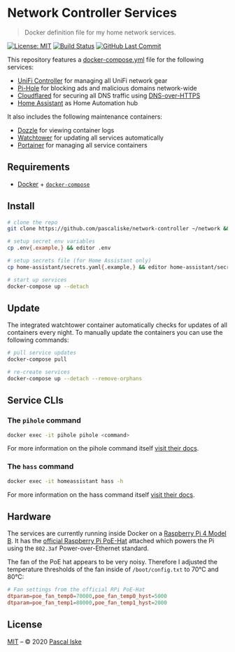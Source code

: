 # Network Controller Services

> Docker definition file for my home network services.

[![License: MIT](https://img.shields.io/badge/License-MIT-blue.svg?style=flat-square)](https://opensource.org/licenses/MIT) [![Build Status](https://img.shields.io/travis/com/pascaliske/network-controller/master?style=flat-square)](https://travis-ci.com/github/pascaliske/network-controller) [![GitHub Last Commit](https://img.shields.io/github/last-commit/pascaliske/network-controller?style=flat-square)](https://github.com/pascaliske/network-controller)

This repository features a [docker-compose.yml](docker-compose.yml) file for the following services:

- [UniFi Controller](https://www.ui.com/software/) for managing all UniFi network gear
- [Pi-Hole](https://pi-hole.net) for blocking ads and malicious domains network-wide
- [Cloudflared](https://github.com/cloudflare/cloudflared) for securing all DNS traffic using [DNS-over-HTTPS](https://en.m.wikipedia.org/wiki/DNS_over_HTTPS)
- [Home Assistant](https://home-assistant.io) as Home Automation hub

It also includes the following maintenance containers:

- [Dozzle](https://github.com/amir20/dozzle) for viewing container logs
- [Watchtower](https://github.com/containrrr/watchtower) for updating all services automatically
- [Portainer](https://www.portainer.io) for managing all service containers

## Requirements

- [Docker](https://docs.docker.com/install/) + [`docker-compose`](https://docs.docker.com/compose/install/)

## Install

```zsh
# clone the repo
git clone https://github.com/pascaliske/network-controller ~/network && cd ~/network

# setup secret env variables
cp .env{.example,} && editor .env

# setup secrets file (for Home Assistant only)
cp home-assistant/secrets.yaml{.example,} && editor home-assistant/secrets.yaml

# start up services
docker-compose up --detach
```

## Update

The integrated watchtower container automatically checks for updates of all containers every night.
To manually update the containers you can use the following commands:

```zsh
# pull service updates
docker-compose pull

# re-create services
docker-compose up --detach --remove-orphans
```

## Service CLIs

### The `pihole` command

```zsh
docker exec -it pihole pihole <command>
```

For more information on the pihole command itself [visit their docs](https://docs.pi-hole.net/core/pihole-command/).

### The `hass` command

```zsh
docker exec -it homeassistant hass -h
```

For more information on the hass command itself [visit their docs](https://www.home-assistant.io/docs/tools/hass/).

## Hardware

The services are currently running inside Docker on a [Raspberry Pi 4 Model B](https://www.raspberrypi.org/products/raspberry-pi-4-model-b/). It has the [official Raspberry Pi PoE-Hat](https://www.raspberrypi.org/products/poe-hat/) attached which powers the Pi using the `802.3af` Power-over-Ethernet standard.

The fan of the PoE hat appears to be very noisy. Therefore I adjusted the temperature thresholds of the fan inside of `/boot/config.txt` to 70°C and 80°C:

```toml
# Fan settings from the official RPi PoE-Hat
dtparam=poe_fan_temp0=70000,poe_fan_temp0_hyst=5000
dtparam=poe_fan_temp1=80000,poe_fan_temp1_hyst=2000
```

## License

[MIT](LICENSE.md) – © 2020 [Pascal Iske](https://pascaliske.dev)
